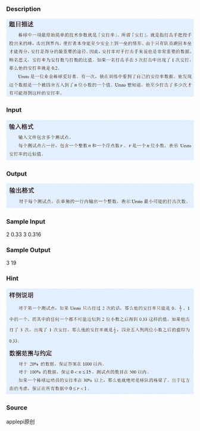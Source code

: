 
### Description
![](/JudgeOnline/upload/201204/T2des(1).gif)

### Input
![](/JudgeOnline/upload/201204/T2input(1).gif)
### Output
![](/JudgeOnline/upload/201204/T2output(1).gif)
### Sample Input
2 0.33
3 0.316
### Sample Output
3
19

### Hint
![](/JudgeOnline/upload/201204/T2hint(1).gif)
### Source
applepi原创